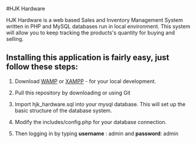 #HJK Hardware

HJK Hardware is a web based Sales and Inventory Management System written in PHP and MySQL databases run in local environment. This system will allow you to keep tracking the products's quantity for buying and selling.

## Installing this application is fairly easy, just follow these steps:

1. Download [WAMP](https://bitnami.com/stack/wamp/installer) or [XAMPP](https://www.apachefriends.org/index.html) - for your local development.

2. Pull this repository by downloading or using Git

3. Import hjk_hardware.sql into your mysql database. This will set up the basic structure of the database system.

4. Modify the includes/config.php for your database connection.

5. Then logging in by typing **username** : admin and **password**: admin